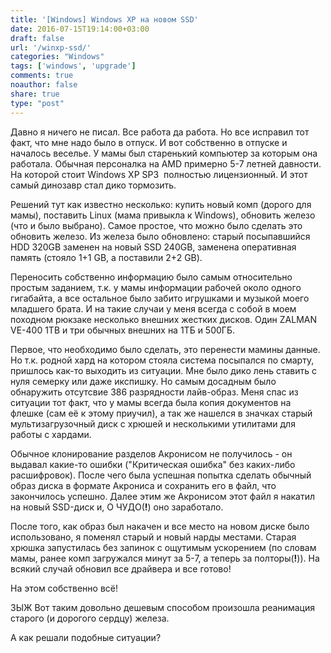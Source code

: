 ```yaml
---
title: '[Windows] Windows XP на новом SSD'
date: 2016-07-15T19:14:00+03:00
draft: false
url: '/winxp-ssd/'
categories: "Windows"
tags: ['windows', 'upgrade']
comments: true
noauthor: false
share: true
type: "post"
---
```


Давно я ничего не писал. Все работа да работа. Но все исправил тот факт, что мне надо было в отпуск. И вот собственно в отпуске и началось веселье. У мамы был старенький компьютер за которым она работала. Обычная персоналка на AMD примерно 5-7 летней давности. На которой стоит Windows XP SP3  полностью лицензионный. И этот самый динозавр стал дико тормозить.

Решений тут как известно несколько: купить новый комп (дорого для мамы), поставить Linux (мама привыкла к Windows), обновить железо (что и было выбрано). Самое простое, что можно было сделать это обновить железо. Из железа было обновлено: старый посыпавшийся HDD 320GB заменен на новый SSD 240GB, заменена оперативная память (стояло 1+1 GB, а поставили 2+2 GB).

Переносить собственно информацию было самым относительно простым заданием, т.к. у мамы информации рабочей около одного гигабайта, а все остальное было забито игрушками и музыкой моего младшего брата. И на такие случаи у меня всегда с собой в моем походном рюкзаке несколько внешних жестких дисков. Один ZALMAN VE-400 1TB и три обычных внешних на 1ТБ и 500ГБ.

Первое, что необходимо было сделать, это перенести мамины данные. Но т.к. родной хард на котором стояла система посыпался по смарту, пришлось как-то выходить из ситуации. Мне было дико лень ставить с нуля семерку или даже икспишку. Но самым досадным было обнаружить отсутсвие 386 разрядности лайв-образ. Меня спас из ситуации тот факт, что у мамы всегда была копия документов на флешке (сам её к этому приучил), а так же нашелся в значках старый мультизагрузочный диск с хрюшей и несколькими утилитами для работы с хардами.

Обычное клонирование разделов Акронисом не получилось - он выдавал какие-то ошибки ("Критическая ошибка" без каких-либо расшифровок). После чего была успешная попытка сделать обычный образ диска в формате Акрониса и сохранить его в файл, что закончилось успешно. Далее этим же Акронисом этот файл я накатил на новый SSD-диск и, О ЧУДО(**!**) оно заработало.

После того, как образ был накачен и все место на новом диске было использовано, я поменял старый и новый нарды местами. Старая хрюшка запустилась без запинок с ощутимым ускорением (по словам мамы, ранее комп загружался минут за 5-7, а теперь за полторы(**!**)). На всякий случай обновил все драйвера и все готово!

На этом собственно всё!

ЗЫЖ Вот таким довольно дешевым способом произошла реанимация старого (и дорогого сердцу) железа.

А как решали подобные ситуации?
